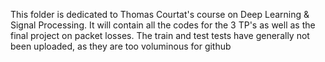This folder is dedicated to Thomas Courtat's course on Deep Learning & Signal Processing. It will contain all the codes for the 3 TP's as well as the final project on packet losses. The train and test tests have generally not been uploaded, as they are too voluminous for github
